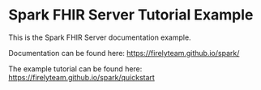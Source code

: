 # Spark FHIR Server Tutorial Example
This is the Spark FHIR Server documentation example.

Documentation can be found here:  https://firelyteam.github.io/spark/

The example tutorial can be found here: https://firelyteam.github.io/spark/quickstart
